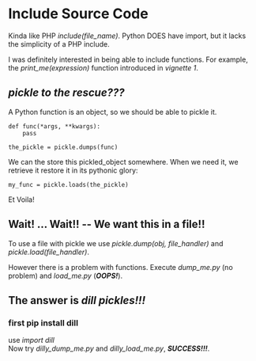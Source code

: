 # Include Source Code
Kinda like PHP *include(file_name)*.
Python DOES have import, but it lacks the simplicity of a PHP include.

I was definitely interested in being able to include functions.
For example, the *print_me(expression)* function introduced in _vignette 1_.

## ***pickle to the rescue???***
A Python function is an object, so we should be able to pickle it.

    def func(*args, **kwargs):
        pass

    the_pickle = pickle.dumps(func)

We can the store this pickled_object somewhere.
When we need it, we retrieve it restore it in its pythonic glory:

    my_func = pickle.loads(the_pickle)

Et Voila!

## Wait! ... Wait!! -- We want this in a **file**!!
To use a file with pickle we use *pickle.dump(obj, file_handler)* and *pickle.load(file_handler)*.  

However there is a problem with functions.
Execute *dump_me.py* (no problem) and *load_me.py* (***OOPS!***).

## The answer is ***dill pickles!!!***

### first pip install dill
use *import dill*  
Now try *dilly_dump_me.py* and *dilly_load_me.py*, ***SUCCESS!!!***.
 
